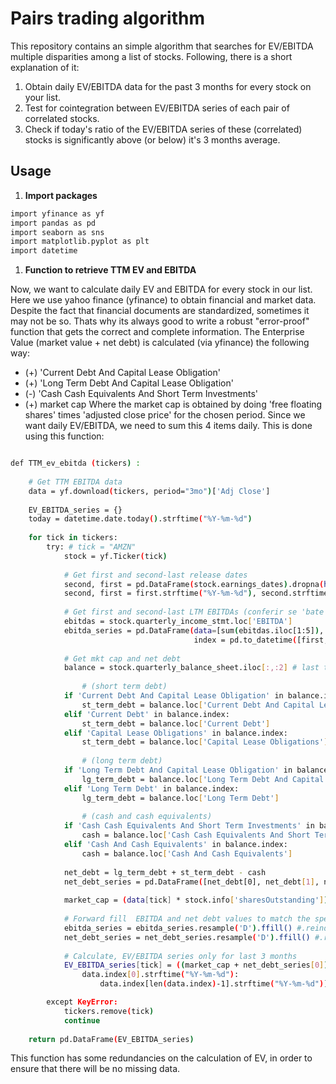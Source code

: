 # Pairs trading algorithm

This repository contains an simple algorithm that searches for EV/EBITDA multiple disparities among a list of stocks. Following, there is a short explanation of it:

1. Obtain daily EV/EBITDA data for the past 3 months for every stock on your list.
2. Test for cointegration between EV/EBITDA series of each pair of correlated stocks.
3. Check if today's ratio of the EV/EBITDA series of these (correlated) stocks is significantly above (or below) it's 3 months average.

## Usage
1. **Import packages**
```bash
import yfinance as yf
import pandas as pd
import seaborn as sns
import matplotlib.pyplot as plt
import datetime
```

1. **Function to retrieve TTM EV and EBITDA**

Now, we want to calculate daily EV and EBITDA for every stock in our list. Here we use yahoo finance (yfinance) to obtain financial and market data. Despite the fact that financial documents are standardized, sometimes it may not be so. Thats why its always good to write a robust "error-proof" function that gets the correct and complete information. The Enterprise Value (market value + net debt) is calculated (via yfinance) the following way:
- (+) 'Current Debt And Capital Lease Obligation'
- (+) 'Long Term Debt And Capital Lease Obligation'
- (-) 'Cash Cash Equivalents And Short Term Investments'
- (+) market cap
Where the market cap is obtained by doing 'free floating shares' times 'adjusted close price' for the chosen period. Since we want daily EV/EBITDA, we need to sum this 4 items daily. This is done using this function:
```bash

def TTM_ev_ebitda (tickers) :
    
    # Get TTM EBITDA data
    data = yf.download(tickers, period="3mo")['Adj Close']
    
    EV_EBITDA_series = {}
    today = datetime.date.today().strftime("%Y-%m-%d")
    
    for tick in tickers:
        try: # tick = "AMZN"
            stock = yf.Ticker(tick)
    
            # Get first and second-last release dates
            second, first = pd.DataFrame(stock.earnings_dates).dropna(how='any').iloc[:2].index
            second, first = first.strftime("%Y-%m-%d"), second.strftime("%Y-%m-%d")
    
            # Get first and second-last LTM EBITDAs (conferir se 'bate' o primeiro e o segundo LTM ebitdas)
            ebitdas = stock.quarterly_income_stmt.loc['EBITDA']
            ebitda_series = pd.DataFrame(data=[sum(ebitdas.iloc[1:5]), sum(ebitdas.iloc[:4]), sum(ebitdas.iloc[:4])], 
                                         index = pd.to_datetime([first, second, today]))
    
            # Get mkt cap and net debt
            balance = stock.quarterly_balance_sheet.iloc[:,:2] # last two quarters
    
                # (short term debt)
            if 'Current Debt And Capital Lease Obligation' in balance.index:
                st_term_debt = balance.loc['Current Debt And Capital Lease Obligation']
            elif 'Current Debt' in balance.index:
                st_term_debt = balance.loc['Current Debt']
            elif 'Capital Lease Obligations' in balance.index: 
                st_term_debt = balance.loc['Capital Lease Obligations']
            
                # (long term debt)
            if 'Long Term Debt And Capital Lease Obligation' in balance.index:
                lg_term_debt = balance.loc['Long Term Debt And Capital Lease Obligation']
            elif 'Long Term Debt' in balance.index:
                lg_term_debt = balance.loc['Long Term Debt']
    
                # (cash and cash equivalents)
            if 'Cash Cash Equivalents And Short Term Investments' in balance.index:
                cash = balance.loc['Cash Cash Equivalents And Short Term Investments']
            elif 'Cash And Cash Equivalents' in balance.index:
                cash = balance.loc['Cash And Cash Equivalents']
            
            net_debt = lg_term_debt + st_term_debt - cash 
            net_debt_series = pd.DataFrame([net_debt[0], net_debt[1], net_debt[1]], index = pd.to_datetime([first, second, today]))
    
            market_cap = (data[tick] * stock.info['sharesOutstanding'])
     
            # Forward fill  EBITDA and net debt values to match the specified daily frequency
            ebitda_series = ebitda_series.resample('D').ffill() #.reindex(data.index, method = 'ffill')
            net_debt_series = net_debt_series.resample('D').ffill() #.reindex(data.index, method = 'ffill')
                    
            # Calculate, EV/EBITDA series only for last 3 months
            EV_EBITDA_series[tick] = ((market_cap + net_debt_series[0]) / ebitda_series[0])[
                data.index[0].strftime("%Y-%m-%d"):
                    data.index[len(data.index)-1].strftime("%Y-%m-%d")].dropna()

        except KeyError:
            tickers.remove(tick)
            continue
    
    return pd.DataFrame(EV_EBITDA_series)  

````

This function has some redundancies on the calculation of EV, in order to ensure that there will be no missing data.
